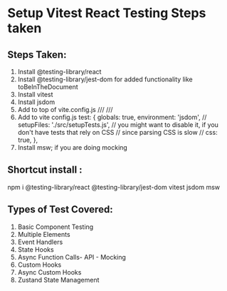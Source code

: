 # Setup Vitest React Testing Steps taken

## Steps Taken:

1. Install @testing-library/react
2. Install @testing-library/jest-dom for added functionality like toBeInTheDocument
3. Install vitest
4. Install jsdom
5. Add to top of vite.config.js
   /// <reference types="vitest" />
   /// <reference types="vite/client" />
6. Add to vite config.js
   test: {
   globals: true,
   environment: 'jsdom',
   // setupFiles: './src/setupTests.js',
   // you might want to disable it, if you don't have tests that rely on CSS
   // since parsing CSS is slow
   // css: true,
   },
7. Install msw; if you are doing mocking

## Shortcut install : 
npm i @testing-library/react @testing-library/jest-dom vitest jsdom msw

## Types of Test Covered:

1. Basic Component Testing
2. Multiple Elements
3. Event Handlers
4. State Hooks
5. Async Function Calls- API - Mocking
6. Custom Hooks
7. Async Custom Hooks
8. Zustand State Management
